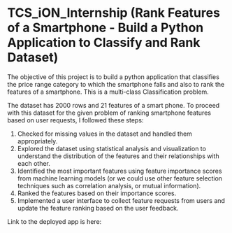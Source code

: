 # TCS_iON_Internship (Rank Features of a Smartphone - Build a Python Application to Classify and Rank Dataset)  

The objective of this project is to build a python application that classifies the price range category to which the smartphone falls and also to rank the features of a smartphone. This is a multi-class Classification problem.  

The dataset has 2000 rows and 21 features of a smart phone. To proceed with this dataset for the given problem of ranking smartphone features based on user requests, I followed these steps:  

1. Checked for missing values in the dataset and handled them appropriately.  
2. Explored the dataset using statistical analysis and visualization to understand the distribution of the features and their relationships with each other.  
3. Identified the most important features using feature importance scores from machine learning models (or we could use other feature selection techniques such as correlation analysis, or mutual information).  
4. Ranked the features based on their importance scores.  
5. Implemented a user interface to collect feature requests from users and update the feature ranking based on the user feedback.  

Link to the deployed app is here:


